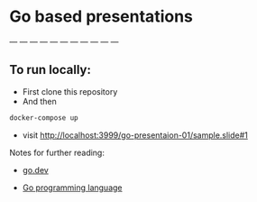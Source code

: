 # Go based presentations

 — — — — — — — — — — —  

## To run locally:

* First clone this repository
* And then

```sh
docker-compose up
```

* visit [http://localhost:3999/go-presentaion-01/sample.slide#1](http://localhost:3999/go-presentaion-01/sample.slide#1)

Notes for further reading:

* [go.dev](https://go.dev/)

* [Go programming language](https://www.techtarget.com/searchitoperations/definition/Go-programming-language)
